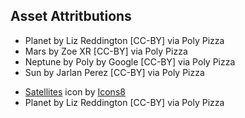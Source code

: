 ## Asset Attritbutions
- Planet by Liz Reddington [CC-BY] via Poly Pizza
- Mars by Zoe XR [CC-BY] via Poly Pizza
- Neptune by Poly by Google [CC-BY] via Poly Pizza
- Sun by Jarlan Perez [CC-BY] via Poly Pizza
<!-- - Jupiter by Poly by Google [CC-BY] via Poly Pizza -->
- <a target="_blank" href="https://icons8.com/icon/57635/satellites">Satellites</a> icon by <a target="_blank" href="https://icons8.com">Icons8</a>
- Planet by Liz Reddington [CC-BY] via Poly Pizza